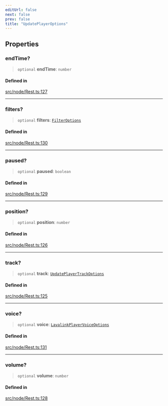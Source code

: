 ```yaml
---
editUrl: false
next: false
prev: false
title: "UpdatePlayerOptions"
---
```


## Properties

### endTime?

> `optional` **endTime**: `number`

#### Defined in

[src/node/Rest.ts:127](https://github.com/shipgirlproject/shoukaku/blob/f3e4f8953c070c0cdfec493d072e6a22e3555895/src/node/Rest.ts#L127)

***

### filters?

> `optional` **filters**: [`FilterOptions`](/api/interfaces/filteroptions/)

#### Defined in

[src/node/Rest.ts:130](https://github.com/shipgirlproject/shoukaku/blob/f3e4f8953c070c0cdfec493d072e6a22e3555895/src/node/Rest.ts#L130)

***

### paused?

> `optional` **paused**: `boolean`

#### Defined in

[src/node/Rest.ts:129](https://github.com/shipgirlproject/shoukaku/blob/f3e4f8953c070c0cdfec493d072e6a22e3555895/src/node/Rest.ts#L129)

***

### position?

> `optional` **position**: `number`

#### Defined in

[src/node/Rest.ts:126](https://github.com/shipgirlproject/shoukaku/blob/f3e4f8953c070c0cdfec493d072e6a22e3555895/src/node/Rest.ts#L126)

***

### track?

> `optional` **track**: [`UpdatePlayerTrackOptions`](/api/interfaces/updateplayertrackoptions/)

#### Defined in

[src/node/Rest.ts:125](https://github.com/shipgirlproject/shoukaku/blob/f3e4f8953c070c0cdfec493d072e6a22e3555895/src/node/Rest.ts#L125)

***

### voice?

> `optional` **voice**: [`LavalinkPlayerVoiceOptions`](/api/interfaces/lavalinkplayervoiceoptions/)

#### Defined in

[src/node/Rest.ts:131](https://github.com/shipgirlproject/shoukaku/blob/f3e4f8953c070c0cdfec493d072e6a22e3555895/src/node/Rest.ts#L131)

***

### volume?

> `optional` **volume**: `number`

#### Defined in

[src/node/Rest.ts:128](https://github.com/shipgirlproject/shoukaku/blob/f3e4f8953c070c0cdfec493d072e6a22e3555895/src/node/Rest.ts#L128)
